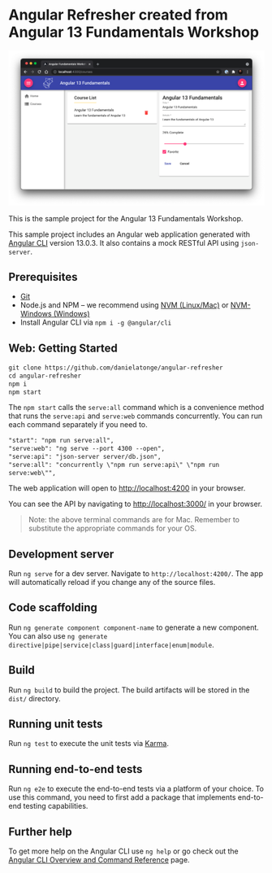 # Angular Refresher created from Angular 13 Fundamentals Workshop

![Angular 13 Fundamentals Workshop App](src/assets/screenshots/demo.png)

This is the sample project for the Angular 13 Fundamentals Workshop.

This sample project includes an Angular web application generated with [Angular CLI](https://github.com/angular/angular-cli) version 13.0.3. It also contains a mock RESTful API using `json-server`.

## Prerequisites
- [Git](https://git-scm.com/book/en/v2/Getting-Started-Installing-Git)
- Node.js and NPM – we recommend using [NVM (Linux/Mac)](https://github.com/creationix/nvm) or [NVM-Windows (Windows)](https://github.com/coreybutler/nvm-windows)
- Install Angular CLI via `npm i -g @angular/cli`

## Web: Getting Started

```
git clone https://github.com/danielatonge/angular-refresher
cd angular-refresher
npm i
npm start
```

The `npm start` calls the `serve:all` command which is a convenience method that runs the `serve:api` and `serve:web` commands concurrently. You can run each command separately if you need to.

```
"start": "npm run serve:all",
"serve:web": "ng serve --port 4300 --open",
"serve:api": "json-server server/db.json",
"serve:all": "concurrently \"npm run serve:api\" \"npm run serve:web\"",
```

The web application will open to [http://localhost:4200](http://localhost:4200) in your browser.

You can see the API by navigating to [http://localhost:3000/](http://localhost:3000/) in your browser.

> Note: the above terminal commands are for Mac. Remember to substitute the appropriate commands for your OS.

## Development server

Run `ng serve` for a dev server. Navigate to `http://localhost:4200/`. The app will automatically reload if you change any of the source files.

## Code scaffolding

Run `ng generate component component-name` to generate a new component. You can also use `ng generate directive|pipe|service|class|guard|interface|enum|module`.

## Build

Run `ng build` to build the project. The build artifacts will be stored in the `dist/` directory.

## Running unit tests

Run `ng test` to execute the unit tests via [Karma](https://karma-runner.github.io).

## Running end-to-end tests

Run `ng e2e` to execute the end-to-end tests via a platform of your choice. To use this command, you need to first add a package that implements end-to-end testing capabilities.

## Further help

To get more help on the Angular CLI use `ng help` or go check out the [Angular CLI Overview and Command Reference](https://angular.io/cli) page.
